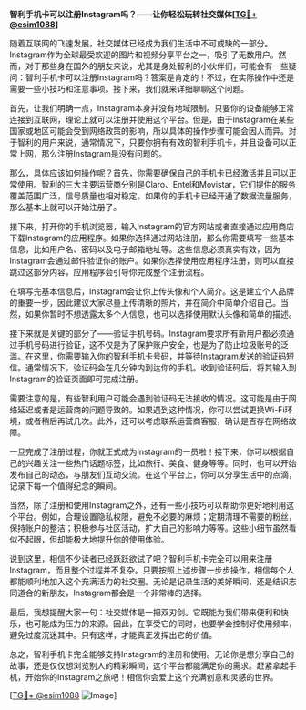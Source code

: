 **智利手机卡可以注册Instagram吗？——让你轻松玩转社交媒体[[TG💪+ @esim1088](https://t.me/s/esim1088)]**

随着互联网的飞速发展，社交媒体已经成为我们生活中不可或缺的一部分。Instagram作为全球最受欢迎的图片和视频分享平台之一，吸引了无数用户。然而，对于那些身在国外的朋友来说，尤其是身处智利的小伙伴们，可能会有一些疑问：智利手机卡可以注册Instagram吗？答案是肯定的！不过，在实际操作中还是需要一些小技巧和注意事项。接下来，我们就来详细聊聊这个问题。

首先，让我们明确一点，Instagram本身并没有地域限制。只要你的设备能够正常连接到互联网，理论上就可以注册并使用这个平台。但是，由于Instagram在某些国家或地区可能会受到网络政策的影响，所以具体的操作步骤可能会因人而异。对于智利的用户来说，通常情况下，只要你拥有有效的智利手机卡，并且设备可以正常上网，那么注册Instagram是没有问题的。

那么，具体应该如何操作呢？首先，你需要确保自己的手机卡已经激活并且可以正常使用。智利的三大主要运营商分别是Claro、Entel和Movistar，它们提供的服务覆盖范围广泛，信号质量也相对稳定。如果你的手机卡已经开通了数据流量服务，那么基本上就可以开始注册了。

接下来，打开你的手机浏览器，输入Instagram的官方网站或者直接通过应用商店下载Instagram的应用程序。如果你选择通过网站注册，那么你需要填写一些基本信息，比如用户名、密码以及电子邮箱地址等。这些信息必须真实有效，因为Instagram会通过邮件验证你的账户。如果你选择使用应用程序注册，则可以直接跳过这部分内容，应用程序会引导你完成整个注册流程。

在填写完基本信息后，Instagram会让你上传头像和个人简介。这是建立个人品牌的重要一步，因此建议大家尽量上传清晰的照片，并在简介中简单介绍自己。当然，如果你暂时不想透露太多个人信息，也可以选择使用默认头像和简单的描述。

接下来就是关键的部分了——验证手机号码。Instagram要求所有新用户都必须通过手机号码进行验证，这不仅是为了保护账户安全，也是为了防止垃圾账号的泛滥。在这里，你需要输入你的智利手机卡号码，并等待Instagram发送的验证码短信。通常情况下，验证码会在几分钟内到达你的手机。收到验证码后，将其输入到Instagram的验证页面即可完成注册。

需要注意的是，有些智利用户可能会遇到验证码无法接收的情况。这可能是由于网络延迟或者是运营商的问题导致的。如果遇到这种情况，你可以尝试更换Wi-Fi环境，或者稍后再试几次。此外，还可以考虑联系运营商客服，确认是否存在网络故障。

一旦完成了注册过程，你就正式成为Instagram的一员啦！接下来，你可以根据自己的兴趣关注一些热门话题标签，比如旅行、美食、健身等等。同时，也可以开始发布自己的动态，与朋友们互动交流。在这个平台上，你可以分享生活中的点滴，记录下每一个值得纪念的瞬间。

当然，除了注册和使用Instagram之外，还有一些小技巧可以帮助你更好地利用这个平台。例如，合理设置隐私权限，避免不必要的麻烦；定期清理不需要的粉丝，保持账户的整洁；积极参与社区活动，扩大自己的影响力等等。这些小细节虽然看似不起眼，但却能极大地提升你的使用体验。

说到这里，相信不少读者已经跃跃欲试了吧？智利手机卡完全可以用来注册Instagram，而且整个过程并不复杂。只要按照上述步骤一步步操作，相信每个人都能顺利地加入这个充满活力的社交圈。无论是记录生活的美好瞬间，还是结识志同道合的新朋友，Instagram都会是一个非常棒的选择。

最后，我想提醒大家一句：社交媒体是一把双刃剑。它既能为我们带来便利和快乐，也可能成为压力的来源。因此，在享受它的同时，也要学会控制好使用频率，避免过度沉迷其中。只有这样，才能真正发挥出它的价值。

总之，智利手机卡完全能够支持Instagram的注册和使用。无论你是想分享自己的故事，还是仅仅想浏览别人的精彩瞬间，这个平台都能满足你的需求。赶紧拿起手机，开始你的Instagram之旅吧！相信你会爱上这个充满创意和灵感的世界。

[[TG💪+ @esim1088](https://t.me/s/esim1088) ![Image](https://i.postimg.cc/4NQfJmqS/Snipaste-2025-05-13-00-14-12.png)]